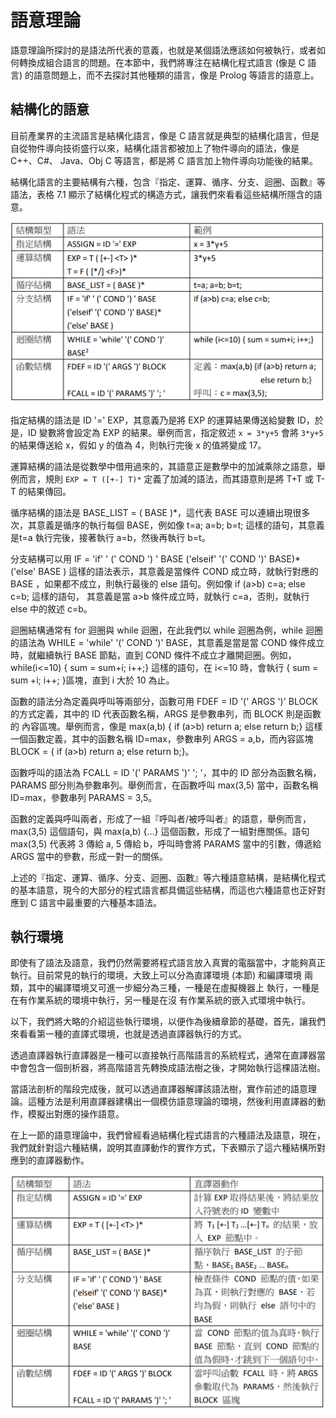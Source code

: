 # 語意理論

語意理論所探討的是語法所代表的意義，也就是某個語法應該如何被執行，或者如何轉換成組合語言的問題。在本節中，我們將專注在結構化程式語言 (像是 C 語言) 的語意問題上，而不去探討其他種類的語言，像是 Prolog 等語言的語意上。

## 結構化的語意

目前產業界的主流語言是結構化語言，像是 C 語言就是典型的結構化語言，但是自從物件導向技術盛行以來，結構化語言都被加上了物件導向的語法，像是C++、C#、 Java、Obj C 等語言，都是將 C 語言加上物件導向功能後的結果。

結構化語言的主要結構有六種，包含『指定、運算、循序、分支、迴圈、函數』等語法，表格 7.1 顯示了結構化程式的構造方式，讓我們來看看這些結構所隱含的語意。

![](./img/semantics.png)

指定結構的語法是 ID '=' EXP，其意義乃是將 EXP 的運算結果傳送給變數 ID，於是，ID 變數將會設定為 EXP 的結果。舉例而言，指定敘述 `x = 3*y+5` 會將 `3*y+5` 的結果傳送給 x，假如 y 的值為 4，則執行完後 x 的值將變成 17。

運算結構的語法是從數學中借用過來的，其語意正是數學中的加減乘除之語意，舉例而言，規則 `EXP = T ([+-] T)*` 定義了加減的語法，而其語意則是將 T+T 或
T-T 的結果傳回。

循序結構的語法是 BASE_LIST = ( BASE )*，這代表 BASE 可以連續出現很多次，其意義是循序的執行每個 BASE，例如像 t=a; a=b; b=t; 這樣的語句，其意義是t=a 執行完後，接著執行 a=b，然後再執行 b=t。


分支結構可以用 IF = 'if' ' (' COND ') ' BASE ('elseif' '(' COND ')' BASE)* ('else' BASE )
這樣的語法表示，其意義是當條件 COND 成立時，就執行對應的 BASE ，如果都不成立，則執行最後的 else 語句。例如像 if (a>b) c=a; else c=b; 這樣的語句，
其意義是當 a>b 條件成立時，就執行 c=a，否則，就執行 else 中的敘述 c=b。

迴圈結構通常有 for 迴圈與 while 迴圈，在此我們以 while 迴圈為例，while 迴圈的語法為 WHILE = 'while' '(' COND ')' BASE，其意義是當是當 COND 條件成立時，就繼續執行 BASE 節點，直到 COND 條件不成立才離開迴圈。例如，while(i<=10) { sum = sum+i; i++;} 這樣的語句，在 i<=10 時，會執行 { sum = sum +i; i++; }區塊，直到 i 大於 10 為止。

函數的語法分為定義與呼叫等兩部分，函數可用 FDEF = ID '(' ARGS ')' BLOCK 的方式定義，其中的 ID 代表函數名稱，ARGS 是參數串列，而 BLOCK 則是函數的
內容區塊。舉例而言，像是 max(a,b) { if (a>b) return a; else return b;} 這樣一個函數定義，其中的函數名稱 ID=max，參數串列 ARGS = a,b，而內容區塊 BLOCK = { if (a>b) return a; else return b;}。

函數呼叫的語法為 FCALL = ID '(' PARAMS ')' '; '，其中的 ID 部分為函數名稱，PARAMS 部分則為參數串列。舉例而言，在函數呼叫 max(3,5) 當中，函數名稱
ID=max，參數串列 PARAMS = 3,5。

函數的定義與呼叫兩者，形成了一組『呼叫者/被呼叫者』的語意，舉例而言，max(3,5) 這個語句，與 max(a,b) {…} 這個函數，形成了一組對應關係。語句max(3,5) 代表將 3 傳給 a, 5 傳給 b，呼叫時會將 PARAMS 當中的引數，傳遞給ARGS 當中的參數，形成一對一的關係。

上述的『指定、運算、循序、分支、迴圈、函數』等六種語意結構，是結構化程式的基本語意，現今的大部分的程式語言都具備這些結構，而這也六種語意也正好對應到 C 語言中最重要的六種基本語法。

## 執行環境

即使有了語法及語意，我們仍然需要將程式語言放入真實的電腦當中，才能夠真正執行。目前常見的執行的環境，大致上可以分為直譯環境 (本節) 和編譯環境 兩類，其中的編譯環境又可進一步細分為三種，一種是在虛擬機器上
執行，一種是在有作業系統的環境中執行，另一種是在沒
有作業系統的嵌入式環境中執行。

以下，我們將大略的介紹這些執行環境，以便作為後續章節的基礎，首先，讓我們來看看第一種的直譯式環境，也就是透過直譯器執行的方式。

透過直譯器執行直譯器是一種可以直接執行高階語言的系統程式，通常在直譯器當中會包含一個剖析器，將高階語言先轉換成語法樹之後，才開始執行這棵語法樹。

當語法剖析的階段完成後，就可以透過直譯器解譯該語法樹，實作前述的語意理論。這種方法是利用直譯器建構出一個模仿語意理論的環境，然後利用直譯器的動作，模擬出對應的操作語意。

在上一節的語意理論中，我們曾經看過結構化程式語言的六種語法及語意，現在，我們就針對這六種結構，說明其直譯動作的實作方式，下表顯示了這六種結構所對應到的直譯器動作。

![](./img/interprete.png)

